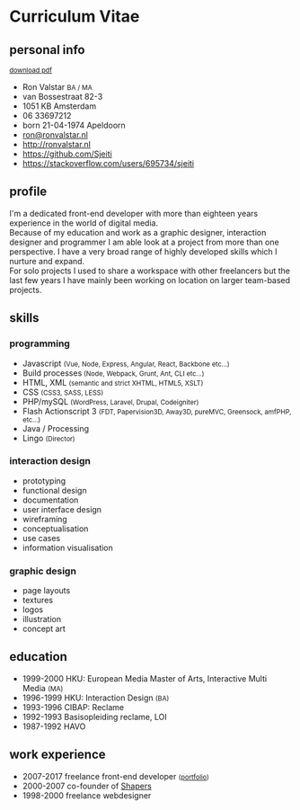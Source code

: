<!--
  id: 2433
  date: 2014-05-23T05:10:33
  modified: 2018-11-24T10:59:37
  slug: cv
  type: page
  excerpt: <p>download pdf personal info Ron Valstar BA / MA van Bossestraat 82-3 1051 KB Amsterdam 06 33697212 born 21-04-1974 Apeldoorn ron@ronvalstar.nl http://ronvalstar.nl https://github.com/Sjeiti https://stackoverflow.com/users/695734/sjeiti profile I&#8217;m a dedicated front-end developer with more than eighteen years experience in the world of digital media. Because of my education and work as a graphic designer, interaction designer and programmer [&hellip;]</p>
  metaKeyword: front-end developer
  metaTitle: Curriculum Vitae Ron Valstar
  metaDescription: I am a front-end developer with more than eighteen years experience doing graphic design, interaction design and programming.
  inCv: 
  inPortfolio: 
  dateFrom: 
  dateTo: 
-->

# Curriculum Vitae

## personal info

<small class="pull-right"><a href="Curiculum-Vitae_Ron-Valstar_front-end-developer.pdf" download="Curiculum-Vitae_Ron-Valstar_front-end-developer.pdf">download pdf</a></small>
<ul class="list-unstyled">
	<li>Ron Valstar <small>BA / MA</small></li>
	<li>van Bossestraat 82-3</li>
	<li>1051 KB Amsterdam</li>
	<li>06 33697212</li>
	<li>born 21-04-1974 Apeldoorn</li>
	<li><a href="mailto:ron@ronvalstar.nl">ron@ronvalstar.nl</a></li>
	<li><a href="http://ronvalstar.nl">http://ronvalstar.nl</a></li>
	<li><a href="https://github.com/Sjeiti">https://github.com/Sjeiti</a></li>
	<li><a href="https://stackoverflow.com/users/695734/sjeiti">https://stackoverflow.com/users/695734/sjeiti</a></li>
</ul>

## profile

I'm a dedicated front-end developer with more than eighteen years experience in the world of digital media.<br>
Because of my education and work as a graphic designer, interaction designer and programmer I am able look at a project from more than one perspective. I have a very broad range of highly developed skills which I nurture and expand.<br>
For solo projects I used to share a workspace with other freelancers but the last few years I have mainly been working on location on larger team-based projects.

## skills

### programming

<ul class="list-unstyled">
	<li class="skill-5">Javascript <small>(Vue, Node, Express, Angular, React, Backbone etc...)</small></li>
	<li class="skill-5">Build processes<small> (Node, Webpack, Grunt, Ant, CLI etc...)</small></li>
	<li class="skill-5">HTML, XML <small>(semantic and strict XHTML, HTML5, XSLT)</small></li>
	<li class="skill-5">CSS <small>(CSS3, SASS, LESS)</small></li>
	<li class="skill-4">PHP/mySQL <small>(WordPress, Laravel, Drupal, Codeigniter)</small></li>
	<li class="skill-4">Flash Actionscript 3 <small>(FDT, Papervision3D, Away3D, pureMVC, Greensock, amfPHP, etc...)</small></li>
	<li class="skill-3">Java / Processing</li>
	<li class="skill-2">Lingo <small>(Director)</small></li>
</ul>

### interaction design

<ul class="list-unstyled">
	<li class="skill-5">prototyping</li>
	<li class="skill-5">functional design</li>
	<li class="skill-5">documentation</li>
	<li class="skill-4">user interface design</li>
	<li class="skill-4">wireframing</li>
	<li class="skill-4">conceptualisation</li>
	<li class="skill-3">use cases</li>
	<li class="skill-3">information visualisation</li>
</ul>

### graphic design

<ul class="list-unstyled">
	<li class="skill-5">page layouts</li>
	<li class="skill-5">textures</li>
	<li class="skill-4">logos</li>
	<li class="skill-3">illustration</li>
	<li class="skill-2">concept art</li>
</ul>

## education

<ul>
	<li><time>1999-2000</time> HKU: European Media Master of Arts, Interactive Multi Media <small>(MA)</small></li>
	<li><time>1996-1999</time> HKU: Interaction Design <small>(BA)</small></li>
	<li><time>1993-1996</time> CIBAP: Reclame</li>
	<li><time>1992-1993</time> Basisopleiding reclame, LOI</li>
	<li><time>1987-1992</time> HAVO</li>
</ul>

## work experience

<ul>
	<li><time>2007-2017</time> freelance front-end developer <small>(<a href="/" target="rv">portfolio</a>)</small></li>
	<li><time>2000-2007</time> co-founder of <a href="http://www.shapers.nl/">Shapers</a></li>
	<li><time>1998-2000</time> freelance webdesigner</li>
</ul>